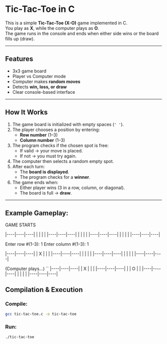 # Tic-Tac-Toe in C

This is a simple **Tic-Tac-Toe (X-O)** game implemented in C.  
You play as **X**, while the computer plays as **O**.  
The game runs in the console and ends when either side wins or the board fills up (draw).

---

## Features
- 3x3 game board
- Player vs Computer mode
- Computer makes **random moves**
- Detects **win, loss, or draw**
- Clear console-based interface

---

## How It Works
1. The game board is initialized with empty spaces (`' '`).
2. The player chooses a position by entering:
   - **Row number** (1–3)
   - **Column number** (1–3)
3. The program checks if the chosen spot is free:
   - If valid → your move is placed.
   - If not → you must try again.
4. The computer then selects a random empty spot.
5. After each turn:
   - The **board is displayed**.
   - The program checks for a **winner**.
6. The game ends when:
   - Either player wins (3 in a row, column, or diagonal).
   - The board is full → **draw**.

---
## Example Gameplay:

 GAME STARTS

|----|----|----|
|    |    |    |
|----|----|----|
|    |    |    |
|----|----|----|
|    |    |    |
|----|----|----|

Enter row #(1-3): 1
Enter column #(1-3): 1

|----|----|----|
| X  |    |    |
|----|----|----|
|    |    |    |
|----|----|----|
|    |    |    |
|----|----|----|

(Computer plays...)
``
|----|----|----|
| X  |    |    |
|----|----|----|
|    | O  |    |
|----|----|----|
|    |    |    |
|----|----|----|
## Compilation & Execution

### Compile:
```bash
gcc tic-tac-toe.c -o tic-tac-toe
```
### Run:

```bash
./tic-tac-toe
```
